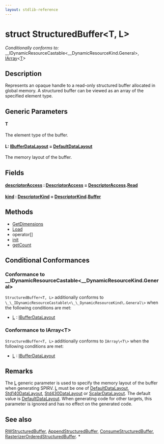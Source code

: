 ```yaml
---
layout: stdlib-reference
---
```


# struct StructuredBuffer\<T, L\>

*Conditionally conforms to:* \_\_IDynamicResourceCastable\<\_\_DynamicResourceKind\.General\>, [IArray](../../interfaces/iarray-01/index.html)\<[T](../../interfaces/iarray-01/index.html#typeparam-T)\>

## Description

Represents an opaque handle to a read-only structured buffer allocated in global memory.
A structured buffer can be viewed as an array of the specified element type.

## Generic Parameters

####  <a id="typeparam-T"></a>T
The element type of the buffer.

####  <a id="typeparam-L"></a>L: [IBufferDataLayout](../../interfaces/ibufferdatalayout-017b/index.html) = [DefaultDataLayout](../defaultdatalayout-07b/index.html)
The memory layout of the buffer.


## Fields

####  <a id="decl-descriptorAccess"></a>[descriptorAccess](descriptoraccess-a.html) : [DescriptorAccess](../descriptoraccess-0a/index.html) = [DescriptorAccess](../descriptoraccess-0a/index.html)\.[Read](../descriptoraccess-0a/index.html#decl-Read)
####  <a id="decl-kind"></a>[kind](kind.html) : [DescriptorKind](../descriptorkind-0a/index.html) = [DescriptorKind](../descriptorkind-0a/index.html)\.[Buffer](../descriptorkind-0a/index.html#decl-Buffer)

## Methods

* [GetDimensions](getdimensions-03)
* [Load](load-0)
* operator\[\]
* [init](init)
* [getCount](getcount-3)

## Conditional Conformances

### Conformance to \_\_IDynamicResourceCastable\<\_\_DynamicResourceKind\.General\>
`StructuredBuffer<T, L>` additionally conforms to `\_\_IDynamicResourceCastable\<\_\_DynamicResourceKind\.General\>` when the following conditions are met:

  * [L](index.html#typeparam-L) : [IBufferDataLayout](../../interfaces/ibufferdatalayout-017b/index.html)
### Conformance to IArray\<T\>
`StructuredBuffer<T, L>` additionally conforms to `IArray\<T\>` when the following conditions are met:

  * [L](index.html#typeparam-L) : [IBufferDataLayout](../../interfaces/ibufferdatalayout-017b/index.html)
## Remarks


The <span class='code'><a href="index.html#typeparam-L" class="code_type">L</a></span> generic parameter is used to specify the memory layout of the buffer when
generating SPIRV.
<span class='code'><a href="index.html#typeparam-L" class="code_type">L</a></span> must be one of <span class='code'><a href="../defaultdatalayout-07b/index.html" class="code_type">DefaultDataLayout</a></span>, <span class='code'><a href="../std140datalayout-06a/index.html" class="code_type">Std140DataLayout</a></span>, <span class='code'><a href="../std430datalayout-06a/index.html" class="code_type">Std430DataLayout</a></span> or <span class='code'><a href="../scalardatalayout-06a/index.html" class="code_type">ScalarDataLayout</a></span>.
The default value is <span class='code'><a href="../defaultdatalayout-07b/index.html" class="code_type">DefaultDataLayout</a></span>.
When generating code for other targets, this parameter is ignored and has no effect on the generated code.

## See also

<span class='code'><a href="../rwstructuredbuffer-012c/index.html" class="code_type">RWStructuredBuffer</a></span>, <span class='code'><a href="../appendstructuredbuffer-06g/index.html" class="code_type">AppendStructuredBuffer</a></span>, <span class='code'><a href="../consumestructuredbuffer-07h/index.html" class="code_type">ConsumeStructuredBuffer</a></span>, <span class='code'><a href="../rasterizerorderedstructuredbuffer-0ahr/index.html" class="code_type">RasterizerOrderedStructuredBuffer</a></span>.
*



<!-- RTD-TOC-START
```{toctree}
:titlesonly:
:hidden:

GetDimensions <getdimensions-03>
Handle <handle-0>
Load <load-0>
descriptorAccess <descriptoraccess-a>
getCount <getcount-3>
init <init>
kind <kind>
subscript <subscript>
```
RTD-TOC-END -->
